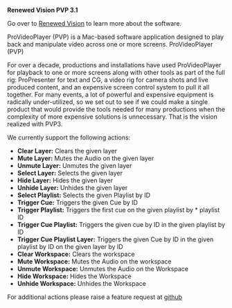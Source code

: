 **Renewed Vision PVP 3.1**

Go over to [Renewed Vision](https://renewedvision.com/provideoplayer/) to learn more about the software.

ProVideoPlayer (PVP) is a Mac-based software application designed to play back and manipulate video across one or more screens.
ProVideoPlayer (PVP)

For over a decade, productions and installations have used ProVideoPlayer for playback to one or more screens along with other tools as part of the full rig: ProPresenter for text and CG, a video rig for camera shots and live produced content, and an expensive screen control system to pull it all together. For many events, a lot of powerful and expensive equipment is radically under-utilized, so we set out to see if we could make a single product that would provide the tools needed for many productions when the complexity of more expensive solutions is unnecessary. That is the vision realized with PVP3.

We currently support the following actions:
* **Clear Layer:** Clears the given layer
* **Mute Layer:** Mutes the Audio on the given layer
* **Unmute Layer:** Unmutes the given layer
* **Select Layer:** Selects the given layer
* **Hide Layer:** Hides the given layer
* **Unhide Layer:** Unhides the given layer
* **Select Playlist:** Selects the given Playlist by ID
* **Trigger Cue:** Triggers the given Cue by ID
* **Trigger Playlist:** Triggers the first cue on the given playlist by * playlist ID
* **Trigger Cue Playlist:** Triggers the given cue by ID in the given playlist by ID
* **Trigger Cue Playlist Layer:** Triggers the given Cue by ID in the given playlist by ID on the given layer by ID
* **Clear Workspace:** Clears the workspace
* **Mute Workspace:** Mutes the Audio on the workspace
* **Unmute Workspace:** Unmutes the Audio on the Workspace
* **Hide Workspace:** Hides the Workspace
* **Unhide Workspace:** Unhides the Workspace

For additional actions please raise a feature request at [github](https://github.com/bitfocus/companion)
